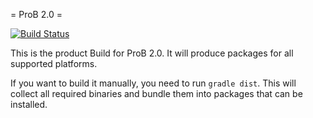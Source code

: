 = ProB 2.0 = 

[![Build Status](https://travis-ci.org/bendisposto/prob2-product.svg)](https://travis-ci.org/bendisposto/prob2-product)

This is the product Build for ProB 2.0. It will produce packages for all supported platforms. 

If you want to build it manually, you need to run ```gradle dist```. This will collect all required binaries and bundle them into packages that can be installed.

